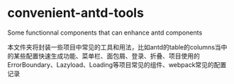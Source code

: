 # convenient-antd-tools
Some functionnal components that can enhance antd components

本文件夹将封装一些项目中常见的工具和用法，比如antd的table的columns当中的某些配置快速生成功能、菜单栏、面包屑、登录、折叠、项目使用的ErrorBoundary、Lazyload、Loading等项目常见的组件、webpack常见的配置记录
